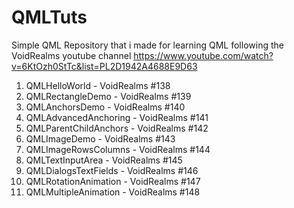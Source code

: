 # QMLTuts
Simple QML Repository that i made for learning QML following the VoidRealms youtube channel
https://www.youtube.com/watch?v=6KtOzh0StTc&list=PL2D1942A4688E9D63

1) QMLHelloWorld - VoidRealms #138
2) QMLRectangleDemo - VoidRealms #139
3) QMLAnchorsDemo - VoidRealms #140
4) QMLAdvancedAnchoring - VoidRealms #141
5) QMLParentChildAnchors - VoidRealms #142 
6) QMLImageDemo - VoidRealms #143
7) QMLImageRowsColumns - VoidRealms #144
8) QMLTextInputArea - VoidRealms #145
9) QMLDialogsTextFields - VoidRealms #146
10) QMLRotationAnimation - VoidRealms #147
11) QMLMultipleAnimation - VoidRealms #148
